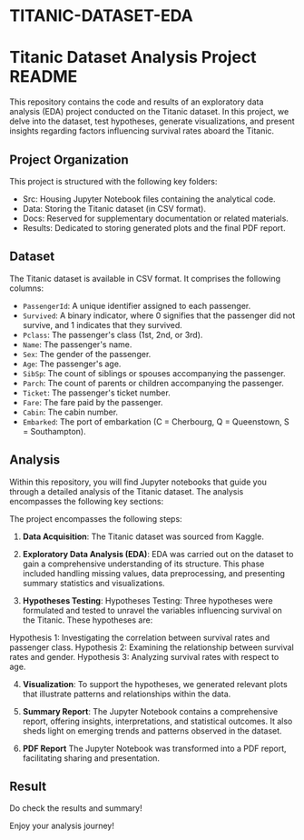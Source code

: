 # TITANIC-DATASET-EDA
# Titanic Dataset Analysis Project README

This repository contains the code and results of an exploratory data analysis (EDA) project conducted on the Titanic dataset. In this project, we delve into the dataset, test hypotheses, generate visualizations, and present insights regarding factors influencing survival rates aboard the Titanic.

## Project Organization

This project is structured with the following key folders:

- Src: Housing Jupyter Notebook files containing the analytical code.
- Data: Storing the Titanic dataset (in CSV format).
- Docs: Reserved for supplementary documentation or related materials.
- Results: Dedicated to storing generated plots and the final PDF report.

## Dataset

The Titanic dataset is available in CSV format. It comprises the following columns:

- `PassengerId`: A unique identifier assigned to each passenger.
- `Survived`: A binary indicator, where 0 signifies that the passenger did not survive, and 1 indicates that they survived.
- `Pclass`: The passenger's class (1st, 2nd, or 3rd).
- `Name`: The passenger's name.
- `Sex`: The gender of the passenger.
- `Age`: The passenger's age.
- `SibSp`: The count of siblings or spouses accompanying the passenger.
- `Parch`: The count of parents or children accompanying the passenger.
- `Ticket`: The passenger's ticket number.
- `Fare`: The fare paid by the passenger.
- `Cabin`: The cabin number.
- `Embarked`: The port of embarkation (C = Cherbourg, Q = Queenstown, S = Southampton).

## Analysis

Within this repository, you will find Jupyter notebooks that guide you through a detailed analysis of the Titanic dataset. The analysis encompasses the following key sections:

The project encompasses the following steps:

1. **Data Acquisition**: The Titanic dataset was sourced from Kaggle.

2. **Exploratory Data Analysis (EDA)**: EDA was carried out on the dataset to gain a comprehensive understanding of its structure. This phase included handling missing values, data preprocessing, and presenting summary statistics and visualizations.

3. **Hypotheses Testing**: Hypotheses Testing: Three hypotheses were formulated and tested to unravel the variables influencing survival on the Titanic. These hypotheses are:

Hypothesis 1: Investigating the correlation between survival rates and passenger class.
Hypothesis 2: Examining the relationship between survival rates and gender.
Hypothesis 3: Analyzing survival rates with respect to age.

4. **Visualization**: To support the hypotheses, we generated relevant plots that illustrate patterns and relationships within the data.

5. **Summary Report**: The Jupyter Notebook contains a comprehensive report, offering insights, interpretations, and statistical outcomes. It also sheds light on emerging trends and patterns observed in the dataset.

6. **PDF Report** The Jupyter Notebook was transformed into a PDF report, facilitating sharing and presentation.

## Result

Do check the results and summary! 

Enjoy your analysis journey!
